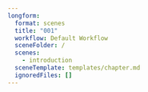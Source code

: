 ```yaml
---
longform:
  format: scenes
  title: "001"
  workflow: Default Workflow
  sceneFolder: /
  scenes:
    - introduction
  sceneTemplate: templates/chapter.md
  ignoredFiles: []
---
```

